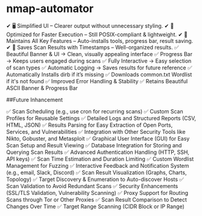 # nmap-automator

✔ 🖥️ Simplified UI – Clearer output without unnecessary styling.
✔ 🚀 Optimized for Faster Execution – Still POSIX-compliant & lightweight.
✔ 🔄 Maintains All Key Features – Auto-installs tools, progress bar, result saving.
✔ 📁 Saves Scan Results with Timestamps – Well-organized results.
✅ Beautiful Banner & UI → Clean, visually appealing interface
✅ Progress Bar → Keeps users engaged during scans
✅ Fully Interactive → Easy selection of scan types
✅ Automatic Logging → Saves results for future reference
✅ Automatically Installs dirb if it’s missing
✅ Downloads common.txt Wordlist if it's not found
✅ Improved Error Handling & Stability
✅ Retains Beautiful ASCII Banner & Progress Bar

##Future Inhancement 

✅ Scan Scheduling (e.g., use cron for recurring scans)
✅ Custom Scan Profiles for Reusable Settings
✅ Detailed Logs and Structured Reports (CSV, HTML, JSON)
✅ Results Parsing for Easy Extraction of Open Ports, Services, and Vulnerabilities
✅ Integration with Other Security Tools like Nikto, Gobuster, and Metasploit
✅ Graphical User Interface (GUI) for Easy Scan Setup and Result Viewing
✅ Database Integration for Storing and Querying Scan Results
✅ Advanced Authentication Handling (HTTP, SSH, API keys)
✅ Scan Time Estimation and Duration Limiting
✅ Custom Wordlist Management for Fuzzing
✅ Interactive Feedback and Notification System (e.g., email, Slack, Discord)
✅ Scan Result Visualization (Graphs, Charts, Topology)
✅ Target Discovery & Enumeration to Auto-discover Hosts
✅ Scan Validation to Avoid Redundant Scans
✅ Security Enhancements (SSL/TLS Validation, Vulnerability Scanning)
✅ Proxy Support for Routing Scans through Tor or Other Proxies
✅ Scan Result Comparison to Detect Changes Over Time
✅ Target Range Scanning (CIDR Block or IP Range)
